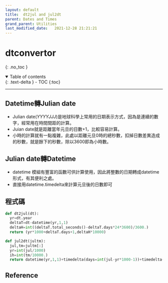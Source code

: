 ```yaml
---
layout: default
title:  dt2jul and jul2dt
parent: Dates and Times
grand_parent: Utilities
last_modified_date:   2021-12-28 21:21:21
---
```


# dtconvertor
{: .no_toc }

<details open markdown="block">
  <summary>
    Table of contents
  </summary>
  {: .text-delta }
- TOC
{:toc}
</details>

---
## Datetime轉Julian date
- Julian date(*YYYYJJJ*)是地球科學上常用的日期表示方式，因為是連續的數字，經常用在時間間距的計算。
- Juian date就是距離當年元旦的日數+1，比較容易計算。
- 小時的計算就有一點複雜，此處以距離元旦0時的總秒數，扣掉日數差異造成的秒數，就是餘下的秒數，除以3600即為小時數。

## Julian date轉Datetime
- datetime 模組有豐富的函數可供計算使用，因此將整數的日期轉成datetime形式，有其便利之處。
- 直接用datetime.timedelta來計算元旦後的日數即可

## 程式碼
```python
def dt2jul(dt):
  yr=dt.year
  deltaT=dt-datetime(yr,1,1)
  deltaH=int((deltaT.total_seconds()-deltaT.days*24*3600)/3600.)
  return (yr*1000+deltaT.days+1,deltaH*10000)

def jul2dt(jultm):
  jul,tm=jultm[:]
  yr=int(jul/1000)
  ih=int(tm/10000.)
  return datetime(yr,1,1)+timedelta(days=int(jul-yr*1000-1))+timedelta(hours=ih)
```

## Reference
